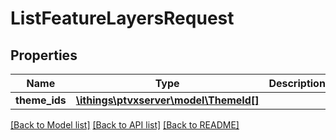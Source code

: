 # ListFeatureLayersRequest

## Properties
Name | Type | Description | Notes
------------ | ------------- | ------------- | -------------
**theme_ids** | [**\ithings\ptvxserver\model\ThemeId[]**](ThemeId.md) |  | [optional] 

[[Back to Model list]](../../README.md#documentation-for-models) [[Back to API list]](../../README.md#documentation-for-api-endpoints) [[Back to README]](../../README.md)

